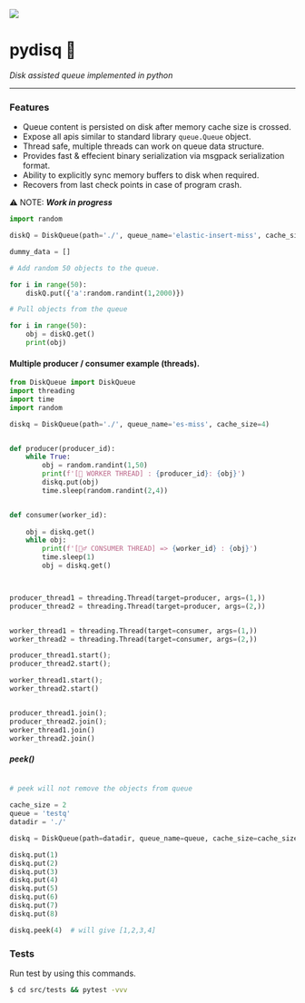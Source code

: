 ![](https://img.shields.io/static/v1?label=made%20in&message=python&color=%3CCOLOR%3E)


# pydisq 🦦
 *Disk assisted queue implemented in python*

----

### Features

* Queue content is persisted on disk after memory cache size is crossed.
* Expose all apis similar to standard library `queue.Queue` object.
* Thread safe, multiple threads can work on queue data structure.
* Provides fast & effecient binary serialization via msgpack serialization format.
* Ability to explicitly sync memory buffers to disk when required.
* Recovers from last check points in case of program crash.



⚠️ NOTE:  ***Work in progress***

```python
import random

diskQ = DiskQueue(path='./', queue_name='elastic-insert-miss', cache_size=10)

dummy_data = []

# Add random 50 objects to the queue.

for i in range(50):
    diskQ.put({'a':random.randint(1,2000)})

# Pull objects from the queue

for i in range(50):
    obj = diskQ.get()
    print(obj)
```


#### Multiple producer / consumer example (threads).
```python
from DiskQueue import DiskQueue
import threading
import time
import random

diskq = DiskQueue(path='./', queue_name='es-miss', cache_size=4)


def producer(producer_id):
    while True:
        obj = random.randint(1,50)
        print(f'[🤖 WORKER THREAD] : {producer_id}: {obj}')
        diskq.put(obj)
        time.sleep(random.randint(2,4))


def consumer(worker_id):
    
    obj = diskq.get()
    while obj:
        print(f'[🙋‍♂️ CONSUMER THREAD] => {worker_id} : {obj}')
        time.sleep(1)
        obj = diskq.get()



producer_thread1 = threading.Thread(target=producer, args=(1,))
producer_thread2 = threading.Thread(target=producer, args=(2,))


worker_thread1 = threading.Thread(target=consumer, args=(1,))
worker_thread2 = threading.Thread(target=consumer, args=(2,))

producer_thread1.start();
producer_thread2.start();

worker_thread1.start();
worker_thread2.start()


producer_thread1.join();
producer_thread2.join();
worker_thread1.join()
worker_thread2.join()
```

##### peek()
```python

# peek will not remove the objects from queue

cache_size = 2
queue = 'testq'
datadir = './'

diskq = DiskQueue(path=datadir, queue_name=queue, cache_size=cache_size)

diskq.put(1)
diskq.put(2)
diskq.put(3)
diskq.put(4)
diskq.put(5)
diskq.put(6)
diskq.put(7)
diskq.put(8)

diskq.peek(4)  # will give [1,2,3,4]
```


### Tests
Run test by using this commands.
```bash
$ cd src/tests && pytest -vvv

```

